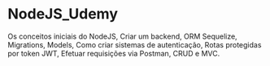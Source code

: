 # NodeJS_Udemy
Os conceitos iniciais do NodeJS, Criar um backend, ORM Sequelize, Migrations, Models, Como criar sistemas de autenticação, Rotas protegidas por token JWT, Efetuar requisições via Postman, CRUD e MVC.
